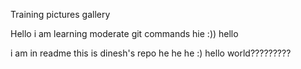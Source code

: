 Training pictures gallery

Hello i am learning moderate git commands
hie :))
hello 

i am in readme 
this is dinesh's repo 
he he he :)
hello world?????????

